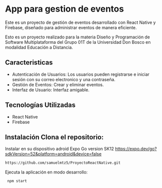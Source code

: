 # App para gestion de eventos

Este es un proyecto de gestión de eventos desarrollado con React Native y Firebase, diseñado para administrar eventos de manera eficiente. 

Esto es un proyecto realizado para la materia Diseño y Programación de Software Multiplataforma del Grupo 01T de la Universidad Don Bosco en modalidad Educación a Distancia.



## Caracteristicas

- Autenticación de Usuarios: Los usuarios pueden registrarse e iniciar sesión con su correo electronico y una contraseña.
- Gestión de Eventos: Crear y eliminar eventos. 
- Interfaz de Usuario: Interfaz amigable.

## Tecnologías Utilizadas

- React Native
- Firebase



## Instalación Clona el repositorio:

Instalar en su dispositivo adroid Expo Go version SK12
https://expo.dev/go?sdkVersion=52&platform=android&device=false 

```bash
https://github.com/samuelmtz5/ProyectoReactNative.git
```

Ejecuta la aplicación en modo desarrollo:
```bash
 npm start
